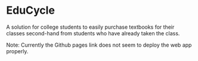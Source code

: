 # EduCycle

A solution for college students to easily purchase textbooks for their classes second-hand from students who have already taken the class. 

Note: Currently the Github pages link does not seem to deploy the web app properly.
